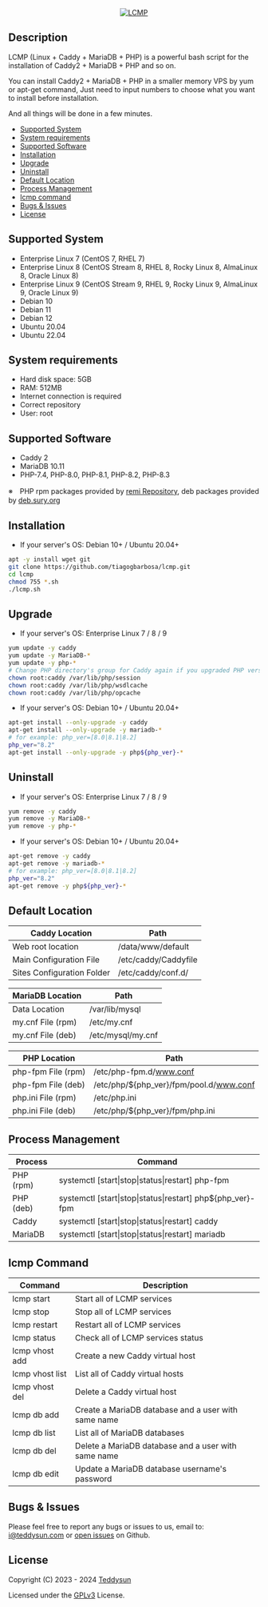 <div align="center">
    <a href="https://teddysun.com/700.html" target="_blank">
        <img alt="LCMP" src="https://github.com/teddysun/lcmp/raw/master/conf/lcmp.png">
    </a>
</div>

## Description

LCMP (Linux + Caddy + MariaDB + PHP) is a powerful bash script for the installation of Caddy2 + MariaDB + PHP and so on.

You can install Caddy2 + MariaDB + PHP in a smaller memory VPS by yum or apt-get command, Just need to input numbers to choose what you want to install before installation.

And all things will be done in a few minutes.

- [Supported System](#supported-system)
- [System requirements](#system-requirements)
- [Supported Software](#supported-software)
- [Installation](#installation)
- [Upgrade](#upgrade)
- [Uninstall](#uninstall)
- [Default Location](#default-location)
- [Process Management](#process-management)
- [lcmp command](#lcmp-command)
- [Bugs & Issues](#bugs--issues)
- [License](#license)

## Supported System

- Enterprise Linux 7 (CentOS 7, RHEL 7)
- Enterprise Linux 8 (CentOS Stream 8, RHEL 8, Rocky Linux 8, AlmaLinux 8, Oracle Linux 8)
- Enterprise Linux 9 (CentOS Stream 9, RHEL 9, Rocky Linux 9, AlmaLinux 9, Oracle Linux 9)
- Debian 10
- Debian 11
- Debian 12
- Ubuntu 20.04
- Ubuntu 22.04

## System requirements

- Hard disk space: 5GB
- RAM: 512MB
- Internet connection is required
- Correct repository
- User: root

## Supported Software

- Caddy 2
- MariaDB 10.11
- PHP-7.4, PHP-8.0, PHP-8.1, PHP-8.2, PHP-8.3

※　PHP rpm packages provided by [remi Repository](https://rpms.remirepo.net/), deb packages provided by [deb.sury.org](https://deb.sury.org/)

## Installation

- If your server's OS: Debian 10+ / Ubuntu 20.04+
```bash
apt -y install wget git
git clone https://github.com/tiagogbarbosa/lcmp.git
cd lcmp
chmod 755 *.sh
./lcmp.sh
```

## Upgrade

- If your server's OS: Enterprise Linux 7 / 8 / 9
```bash
yum update -y caddy
yum update -y MariaDB-*
yum update -y php-*
# Change PHP directory's group for Caddy again if you upgraded PHP version
chown root:caddy /var/lib/php/session
chown root:caddy /var/lib/php/wsdlcache
chown root:caddy /var/lib/php/opcache
```

- If your server's OS: Debian 10+ / Ubuntu 20.04+
```bash
apt-get install --only-upgrade -y caddy
apt-get install --only-upgrade -y mariadb-*
# for example: php_ver=[8.0|8.1|8.2]
php_ver="8.2"
apt-get install --only-upgrade -y php${php_ver}-*
```

## Uninstall

- If your server's OS: Enterprise Linux 7 / 8 / 9
```bash
yum remove -y caddy
yum remove -y MariaDB-*
yum remove -y php-*
```

- If your server's OS: Debian 10+ / Ubuntu 20.04+
```bash
apt-get remove -y caddy
apt-get remove -y mariadb-*
# for example: php_ver=[8.0|8.1|8.2]
php_ver="8.2"
apt-get remove -y php${php_ver}-*
```

## Default Location

| Caddy Location             | Path                                        |
|----------------------------|---------------------------------------------|
| Web root location          | /data/www/default                           |
| Main Configuration File    | /etc/caddy/Caddyfile                        |
| Sites Configuration Folder | /etc/caddy/conf.d/                          |

| MariaDB Location           | Path                                        |
|----------------------------|---------------------------------------------|
| Data Location              | /var/lib/mysql                              |
| my.cnf File (rpm)          | /etc/my.cnf                                 |
| my.cnf File (deb)          | /etc/mysql/my.cnf                           |

| PHP Location               | Path                                        |
|----------------------------|---------------------------------------------|
| php-fpm File (rpm)         | /etc/php-fpm.d/www.conf                     |
| php-fpm File (deb)         | /etc/php/${php_ver}/fpm/pool.d/www.conf     |
| php.ini File (rpm)         | /etc/php.ini                                |
| php.ini File (deb)         | /etc/php/${php_ver}/fpm/php.ini             |

## Process Management

| Process     | Command                                                    |
|-------------|------------------------------------------------------------|
| PHP (rpm)   | systemctl [start\|stop\|status\|restart] php-fpm           |
| PHP (deb)   | systemctl [start\|stop\|status\|restart] php${php_ver}-fpm |
| Caddy       | systemctl [start\|stop\|status\|restart] caddy             |
| MariaDB     | systemctl [start\|stop\|status\|restart] mariadb           |

## lcmp Command

| Command          | Description                                           |
|------------------|-------------------------------------------------------|
| lcmp start       | Start all of LCMP services                            |
| lcmp stop        | Stop all of LCMP services                             |
| lcmp restart     | Restart all of LCMP services                          |
| lcmp status      | Check all of LCMP services status                     |
| lcmp vhost add   | Create a new Caddy virtual host                       |
| lcmp vhost list  | List all of Caddy virtual hosts                       |
| lcmp vhost del   | Delete a Caddy virtual host                           |
| lcmp db add      | Create a MariaDB database and a user with same name   |
| lcmp db list     | List all of MariaDB databases                         |
| lcmp db del      | Delete a MariaDB database and a user with same name   |
| lcmp db edit     | Update a MariaDB database username's password         |

## Bugs & Issues

Please feel free to report any bugs or issues to us, email to: i@teddysun.com or [open issues](https://github.com/teddysun/lcmp/issues) on Github.


## License

Copyright (C) 2023 - 2024 [Teddysun](https://teddysun.com/)

Licensed under the [GPLv3](LICENSE) License.
